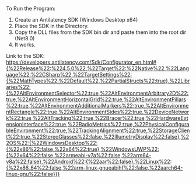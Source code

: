 To Run the Program:

1. Create an Antilatency SDK (Windows Desktop x64) 
2. Place the SDK in the Directory.
3. Copy the DLL files from the SDK bin dir and paste them into the root dir (Net8.0)
4. It works.

Link to the SDK:
https://developers.antilatency.com/Sdk/Configurator_en.html#{%22Release%22:%224.5.0%22,%22Target%22:%22Native%22,%22Language%22:%22CSharp%22,%22TargetSettings%22:{%22MathTypes%22:%22Default%22,%22PartialStructs%22:true},%22Libraries%22:{%22AltEnvironmentSelector%22:true,%22AltEnvironmentArbitrary2D%22:true,%22AltEnvironmentHorizontalGrid%22:true,%22AltEnvironmentPillars%22:true,%22AltEnvironmentAdditionalMarkers%22:true,%22AltEnvironmentRectangle%22:true,%22AltEnvironmentSides%22:true,%22DeviceNetwork%22:true,%22AltTracking%22:true,%22Bracer%22:true,%22HardwareExtensionInterface%22:true,%22RadioMetrics%22:true,%22PhysicalConfigurableEnvironment%22:true,%22TrackingAlignment%22:true,%22StorageClient%22:true,%22StereoGlasses%22:false,%22IllumetryDisplay%22:false},%22OS%22:{%22WindowsDesktop%22:{%22x86%22:false,%22x64%22:true},%22WindowsUWP%22:{%22x64%22:false,%22armeabi-v7a%22:false,%22arm64-v8a%22:false},%22Android%22:{%22aar%22:false},%22Linux%22:{%22x86_64%22:false,%22arm-linux-gnueabihf%22:false,%22aarch64-linux-gnu%22:false}}}
